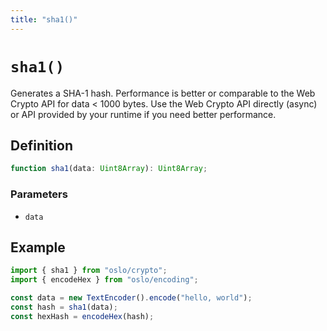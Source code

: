 ```yaml
---
title: "sha1()"
---
```


# `sha1()`

Generates a SHA-1 hash. Performance is better or comparable to the Web Crypto API for data < 1000 bytes. Use the Web Crypto API directly (async) or API provided by your runtime if you need better performance.

## Definition

```ts
function sha1(data: Uint8Array): Uint8Array;
```

### Parameters

- `data`

## Example

```ts
import { sha1 } from "oslo/crypto";
import { encodeHex } from "oslo/encoding";

const data = new TextEncoder().encode("hello, world");
const hash = sha1(data);
const hexHash = encodeHex(hash);
```
